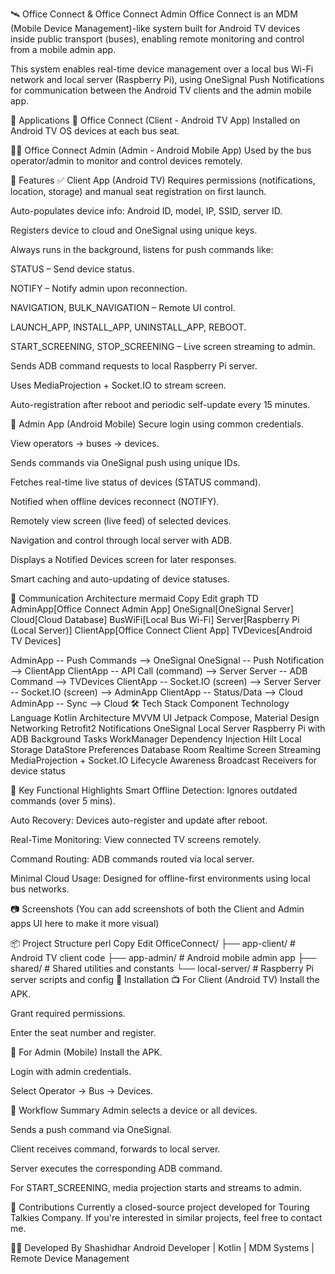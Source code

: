 🛰️ Office Connect & Office Connect Admin
Office Connect is an MDM (Mobile Device Management)-like system built for Android TV devices inside public transport (buses), enabling remote monitoring and control from a mobile admin app.

This system enables real-time device management over a local bus Wi-Fi network and local server (Raspberry Pi), using OneSignal Push Notifications for communication between the Android TV clients and the admin mobile app.

📲 Applications
🧩 Office Connect (Client - Android TV App)
Installed on Android TV OS devices at each bus seat.

🧑‍💼 Office Connect Admin (Admin - Android Mobile App)
Used by the bus operator/admin to monitor and control devices remotely.

🎯 Features
✅ Client App (Android TV)
Requires permissions (notifications, location, storage) and manual seat registration on first launch.

Auto-populates device info: Android ID, model, IP, SSID, server ID.

Registers device to cloud and OneSignal using unique keys.

Always runs in the background, listens for push commands like:

STATUS – Send device status.

NOTIFY – Notify admin upon reconnection.

NAVIGATION, BULK_NAVIGATION – Remote UI control.

LAUNCH_APP, INSTALL_APP, UNINSTALL_APP, REBOOT.

START_SCREENING, STOP_SCREENING – Live screen streaming to admin.

Sends ADB command requests to local Raspberry Pi server.

Uses MediaProjection + Socket.IO to stream screen.

Auto-registration after reboot and periodic self-update every 15 minutes.

📱 Admin App (Android Mobile)
Secure login using common credentials.

View operators → buses → devices.

Sends commands via OneSignal push using unique IDs.

Fetches real-time live status of devices (STATUS command).

Notified when offline devices reconnect (NOTIFY).

Remotely view screen (live feed) of selected devices.

Navigation and control through local server with ADB.

Displays a Notified Devices screen for later responses.

Smart caching and auto-updating of device statuses.

📡 Communication Architecture
mermaid
Copy
Edit
graph TD
  AdminApp[Office Connect Admin App]
  OneSignal[OneSignal Server]
  Cloud[Cloud Database]
  BusWiFi[Local Bus Wi-Fi]
  Server[Raspberry Pi (Local Server)]
  ClientApp[Office Connect Client App]
  TVDevices[Android TV Devices]

  AdminApp -- Push Commands --> OneSignal
  OneSignal -- Push Notification --> ClientApp
  ClientApp -- API Call (command) --> Server
  Server -- ADB Command --> TVDevices
  ClientApp -- Socket.IO (screen) --> Server
  Server -- Socket.IO (screen) --> AdminApp
  ClientApp -- Status/Data --> Cloud
  AdminApp -- Sync --> Cloud
🛠️ Tech Stack
Component	Technology
Language	Kotlin
Architecture	MVVM
UI	Jetpack Compose, Material Design
Networking	Retrofit2
Notifications	OneSignal
Local Server	Raspberry Pi with ADB
Background Tasks	WorkManager
Dependency Injection	Hilt
Local Storage	DataStore Preferences
Database	Room
Realtime Screen Streaming	MediaProjection + Socket.IO
Lifecycle Awareness	Broadcast Receivers for device status

🔐 Key Functional Highlights
Smart Offline Detection: Ignores outdated commands (over 5 mins).

Auto Recovery: Devices auto-register and update after reboot.

Real-Time Monitoring: View connected TV screens remotely.

Command Routing: ADB commands routed via local server.

Minimal Cloud Usage: Designed for offline-first environments using local bus networks.

📷 Screenshots
(You can add screenshots of both the Client and Admin apps UI here to make it more visual)

📦 Project Structure
perl
Copy
Edit
OfficeConnect/
├── app-client/             # Android TV client code
├── app-admin/              # Android mobile admin app
├── shared/                 # Shared utilities and constants
└── local-server/           # Raspberry Pi server scripts and config
🧪 Installation
📺 For Client (Android TV)
Install the APK.

Grant required permissions.

Enter the seat number and register.

📱 For Admin (Mobile)
Install the APK.

Login with admin credentials.

Select Operator → Bus → Devices.

🔄 Workflow Summary
Admin selects a device or all devices.

Sends a push command via OneSignal.

Client receives command, forwards to local server.

Server executes the corresponding ADB command.

For START_SCREENING, media projection starts and streams to admin.

🤝 Contributions
Currently a closed-source project developed for Touring Talkies Company. If you're interested in similar projects, feel free to contact me.

👨‍💻 Developed By
Shashidhar
Android Developer | Kotlin | MDM Systems | Remote Device Management
